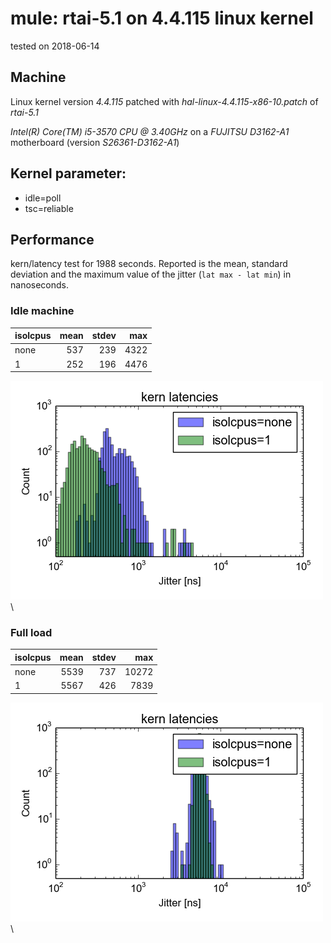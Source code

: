 # mule: rtai-5.1 on 4.4.115 linux kernel

tested on 2018-06-14

## Machine

Linux kernel version *4.4.115* patched with *hal-linux-4.4.115-x86-10.patch* of *rtai-5.1*

*Intel(R) Core(TM) i5-3570 CPU @ 3.40GHz* on a *FUJITSU D3162-A1* motherboard (version *S26361-D3162-A1*)

## Kernel parameter:
* idle=poll
* tsc=reliable

## Performance

kern/latency test for 1988 seconds.
Reported is the mean, standard deviation and the maximum value of the jitter (`lat max - lat min`) in nanoseconds.

### Idle machine

| isolcpus | mean | stdev | max  |
|----------|------------:|------:|-----:|
| none     |         537 |   239 | 4322 |
| 1        |         252 |   196 | 4476 |

![idle.png](idle.png)\


### Full load

| isolcpus | mean | stdev | max   |
|----------|------------:|------:|------:|
| none     |        5539 |   737 | 10272 |
| 1        |        5567 |   426 |  7839 |

![full.png](full.png)\


